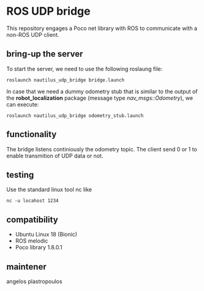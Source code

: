 # ROS UDP bridge

This repository engages a Poco net library with ROS to communicate with a non-ROS UDP client.

## bring-up the server
To start the server, we need to use the following roslaung file:
```
roslaunch nautilus_udp_bridge bridge.launch
```
In case that we need a dummy odometry stub that is similar to the output of the **robot_localization** package (message type *nav_msgs::Odometry*), we can execute:
 ```
roslaunch nautilus_udp_bridge odometry_stub.launch
```

## functionality
The bridge listens continiously the odometry topic. The client send 0 or 1 to enable transmition of UDP data or not.


## testing
Use the standard linux tool nc like
```
nc -u locahost 1234
```

## compatibility
- Ubuntu Linux 18 (Bionic)
- ROS melodic
- Poco library 1.8.0.1

## maintener
angelos plastropoulos
